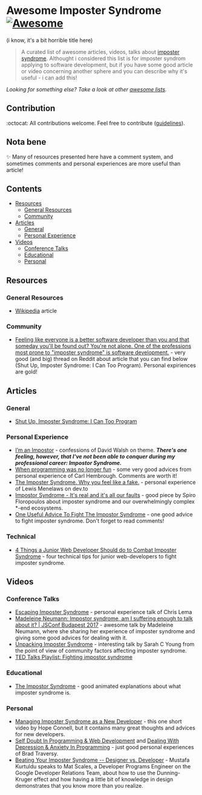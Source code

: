 # Awesome Imposter Syndrome [![Awesome](https://cdn.rawgit.com/sindresorhus/awesome/d7305f38d29fed78fa85652e3a63e154dd8e8829/media/badge.svg)](https://github.com/sindresorhus/awesome)
(i know, it's a bit horrible title here)

> A curated list of awesome articles, videos, talks about [imposter syndrome](https://en.wikipedia.org/wiki/Impostor_syndrome). Althought i considered this list is for imposter syndrom applying to software development, but if you have some good article or video concerning another sphere and you can describe why it's useful - i can add this!

*Looking for something else? Take a look at other [awesome lists](https://github.com/sindresorhus/awesome).*

## Contribution
:octocat: All contributions welcome. Feel free to contribute ([guidelines](contributing.md)).

## Nota bene
:sparkles: Many of resources presented here have a comment system, and sometimes comments and personal experiences are more useful than article!

## Contents
- [Resources](#resources)
  - [General Resources](#general-resources)
  - [Community](#community)
- [Articles](#articles)
  - [General](#general)
  - [Personal Experience](#personal-experience)
- [Videos](#videos)
  - [Conference Talks](#conference-talks)
  - [Educational](#educational)
  - [Personal](#personal)

## Resources

### General Resources
* [Wikipedia](https://en.wikipedia.org/wiki/Impostor_syndrome) article

### Community
* [Feeling like everyone is a better software developer than you and that someday you'll be found out? You're not alone. One of the professions most prone to "imposter syndrome" is software development.](https://www.reddit.com/r/programming/comments/4fn8go/feeling_like_everyone_is_a_better_software/) - very good (and big) thread on Reddit about article that you can find below (Shut Up, Imposter Syndrome: I Can Too Program). Personal expiriences are gold!

## Articles

### General
* [Shut Up, Imposter Syndrome: I Can Too Program](https://www.laserfiche.com/simplicity/shut-up-imposter-syndrome-i-can-too-program/)

### Personal Experience
* [I’m an Impostor](https://davidwalsh.name/impostor-syndrome) - confessions of David Walsh on theme. ___There's one feeling, however, that I've not been able to conquer during my professional career:  Impostor Syndrome.___
* [When programming was no longer fun](https://dev.to/carlhembrough/programming-used-to-be-fun) - some very good advices from personal experience of Carl Hembrough. Comments are worth it!
* [The Imposter Syndrome. Why you feel like a fake.](https://dev.to/lewismenelaws/the-imposter-syndrome-why-you-feel-like-a-fake-34f3) - personal experience of Lewis Menelaws on dev.to
* [Impostor Syndrome - It's real and it's all our faults](https://dev.to/spirodonfl/impostor-syndrome---its-real-and-its-all-our-faults-3jp8) - good piece by Spiro Floropoulos about imposter syndrome and our overwhelmingly complex *-end ecosystems.
* [One Useful Advice To Fight The Impostor Syndrome](https://dev.to/ice_lenor/one-useful-advice-to-fight-the-impostor-syndrome-3p8) - one good advice to fight imposter syndrome. Don't forget to read comments!

### Technical
* [4 Things a Junior Web Developer Should do to Combat Imposter Syndrome](https://medium.com/building-crowdriff/4-things-a-junior-web-developer-should-do-to-combat-imposter-syndrome-dc0878165156) - four technical tips for junior web-developers to fight imposter syndrome.

## Videos

### Conference Talks
* [Escaping Imposter Syndrome](https://www.youtube.com/watch?v=uKTm3TV9u4M) - personal experience talk of Chris Lema
* [Madeleine Neumann: Impostor syndrome, am I suffering enough to talk about it? | JSConf Budapest 2017](https://www.youtube.com/watch?v=-A9FsUOcDYw&t=359s) - awesome talk by Madeleine Neumann, where she sharing her experience of imposter syndrome and giving some good advices for dealing with it.
* [Unpacking Imposter Syndrome](https://www.youtube.com/watch?v=XIc_jh3wCes) - interesting talk by Sarah C Young from the point of view of community factors affecting imposter syndrome.
* [TED Talks Playlist: Fighting impostor syndrome](https://www.ted.com/playlists/503/fighting_impostor_syndrome)

### Educational
* [The Impostor Syndrome](https://www.youtube.com/watch?v=eqhUHyVpAwE) - good animated explanations about what imposter syndrome is.

### Personal
* [Managing Imposter Syndrome as a New Developer](https://www.youtube.com/watch?v=eKCeSJ6dQ68) - this one short video by Hope Connell, but it contains many great thoughts and advices for new developers.
* [Self Doubt In Programming & Web Development](https://www.youtube.com/watch?v=sard25VQ2HU) and [Dealing With Depression & Anxiety In Programming](https://www.youtube.com/watch?v=4xad_zGw_gI) - just good personal experiences of Brad Traversy.
* [Beating Your Imposter Syndrome -- Designer vs. Developer](https://www.youtube.com/watch?v=g4PVnm-Ho8c) - Mustafa Kurtuldu speaks to Mat Scales, a Developer Programs Engineer on the Google Developer Relations Team, about how to use the Dunning-Kruger effect and how having a little bit of knowledge in design demonstrates that you know more than you realize.